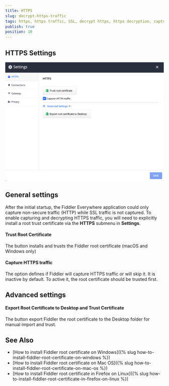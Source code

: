 ```yaml
---
title: HTTPS
slug: decrypt-https-traffic
tags: https, https traffic, SSL, decrypt https, https decryption, capturing HTTPS, trust certificate
publish: true
position: 10
---
```


## HTTPS Settings

![default https settings](../../images/settings/settings-https.png)

## General settings

After the initial startup, the Fiddler Everywhere application could only capture non-secure traffic (HTTP) while SSL traffic is not captured. To enable capturing and decrypting HTTPS traffic, you will need to explicitly install a root trust certificate via the __HTTPS__ submenu in __Settings__.

#### Trust Root Certificate

The button installs and trusts the Fiddler root certificate (macOS and Windows only)

#### Capture HTTPS traffic

The option defines if Fiddler will capture HTTPS traffic or will skip it. It is inactive by default.  To active it, the root certificate should be trusted first.

## Advanced settings

#### Export Root Certificate to Desktop and Trust Certificate

The button export Fiddler the root certificate to the Desktop folder for manual import and trust. 

## See Also

* [How to install Fiddler root certificate on Windows]({% slug how-to-install-fiddler-root-certificate-on-windows %})
* [How to install Fiddler root certificate on Mac OS]({% slug how-to-install-fiddler-root-certificate-on-mac-os %})
* [How to install Fiddler root certificate in Firefox on Linux]({% slug how-to-install-fiddler-root-certificate-in-firefox-on-linux %})
